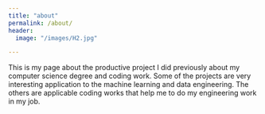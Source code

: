```yaml
---
title: "about"
permalink: /about/
header:
  image: "/images/H2.jpg"

---
```


This is my page about the productive project I did previously about my computer science degree and coding work. Some of the projects are very interesting application to the machine learning and data engineering. The others are applicable coding works that help me to do my engineering work in my job. 
